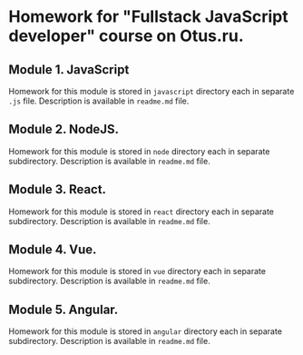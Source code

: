 # Homework for "Fullstack JavaScript developer" course on Otus.ru.
## Module 1. JavaScript
Homework for this module is stored in `javascript` directory each in separate `.js` file. Description is available in `readme.md` file.
## Module 2. NodeJS.
Homework for this module is stored in `node` directory each in separate subdirectory. Description is available in `readme.md` file.
## Module 3. React.
Homework for this module is stored in `react` directory each in separate subdirectory. Description is available in `readme.md` file.
## Module 4. Vue.
Homework for this module is stored in `vue` directory each in separate subdirectory. Description is available in `readme.md` file.
## Module 5. Angular.
Homework for this module is stored in `angular` directory each in separate subdirectory. Description is available in `readme.md` file.
